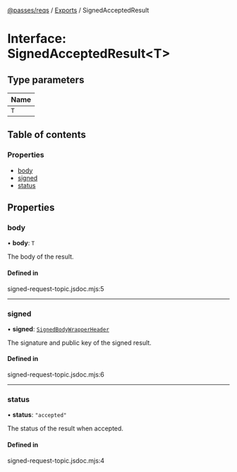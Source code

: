 [@passes/reqs](../README.md) / [Exports](../modules.md) / SignedAcceptedResult

# Interface: SignedAcceptedResult\<T\>

## Type parameters

| Name |
| :------ |
| `T` |

## Table of contents

### Properties

- [body](SignedAcceptedResult.md#body)
- [signed](SignedAcceptedResult.md#signed)
- [status](SignedAcceptedResult.md#status)

## Properties

### body

• **body**: `T`

The body of the result.

#### Defined in

signed-request-topic.jsdoc.mjs:5

___

### signed

• **signed**: [`SignedBodyWrapperHeader`](SignedBodyWrapperHeader.md)

The signature and public key of the signed result.

#### Defined in

signed-request-topic.jsdoc.mjs:6

___

### status

• **status**: ``"accepted"``

The status of the result when accepted.

#### Defined in

signed-request-topic.jsdoc.mjs:4
